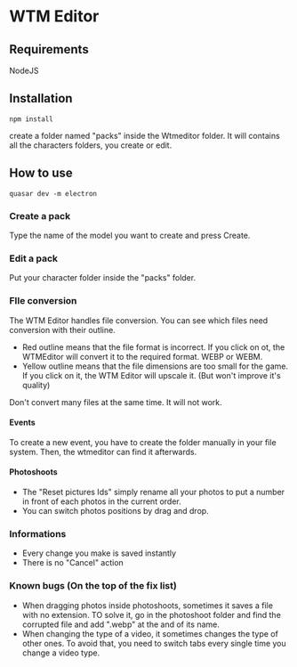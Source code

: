 # WTM Editor

## Requirements

NodeJS

## Installation

```
npm install
```
create a folder named "packs" inside the Wtmeditor folder. It will contains all the characters folders, you create or edit.

## How to use

```
quasar dev -m electron
```

### Create a pack
Type the name of the model you want to create and press Create.

### Edit a pack
Put your character folder inside the "packs" folder.

### FIle conversion
The WTM Editor handles file conversion. You can see which files need conversion with their outline.
- Red outline means that the file format is incorrect. If you click on ot, the WTMEditor will convert it to the required format. WEBP or WEBM.
- Yellow outline means that the file dimensions are too small for the game. If you click on it, the WTM Editor will upscale it. (But won't improve it's quality)

Don't convert many files at the same time. It will not work.

#### Events
To create a new event, you have to create the folder manually in your file system. Then, the wtmeditor can find it afterwards.

#### Photoshoots
- The "Reset pictures Ids" simply rename all your photos to put a number in front of each photos in the current order.
- You can switch photos positions by drag and drop.


### Informations
- Every change you make is saved instantly
- There is no "Cancel" action

### Known bugs (On the top of the fix list)
- When dragging photos inside photoshoots, sometimes it saves a file with no extension. TO solve it, go in the photoshoot folder and find the corrupted file and add ".webp" at the and of its name.
- When changing the type of a video, it sometimes changes the type of other ones. To avoid that, you need to switch tabs every single time you change a video type.


